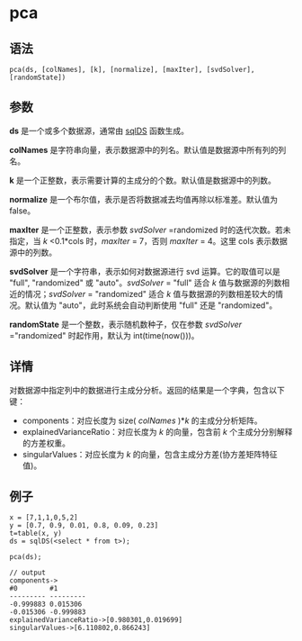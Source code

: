 # pca

## 语法

`pca(ds, [colNames], [k], [normalize], [maxIter], [svdSolver],
[randomState])`

## 参数

**ds** 是一个或多个数据源，通常由 [sqlDS](../s/sqlDS.html) 函数生成。

**colNames** 是字符串向量，表示数据源中的列名。默认值是数据源中所有列的列名。

**k** 是一个正整数，表示需要计算的主成分的个数。默认值是数据源中的列数。

**normalize** 是一个布尔值，表示是否将数据减去均值再除以标准差。默认值为 false。

**maxIter** 是一个正整数，表示参数 *svdSolver* =randomized 时的迭代次数。若未指定，当 *k*
<0.1\*cols 时，*maxIter* = 7，否则 *maxIter* = 4。这里 cols 表示数据源中的列数。

**svdSolver** 是一个字符串，表示如何对数据源进行 svd 运算。它的取值可以是 "full", "randomized" 或
"auto"。*svdSolver* = "full" 适合 *k* 值与数据源的列数相近的情况；*svdSolver* =
"randomized" 适合 *k* 值与数据源的列数相差较大的情况。默认值为 "auto"，此时系统会自动判断使用 "full" 还是
"randomized"。

**randomState** 是一个整数，表示随机数种子，仅在参数 *svdSolver* ="randomized" 时起作用，默认为
int(time(now()))。

## 详情

对数据源中指定列中的数据进行主成分分析。返回的结果是一个字典，包含以下键：

* components：对应长度为 size( *colNames* )\**k* 的主成分分析矩阵。
* explainedVarianceRatio：对应长度为 *k* 的向量，包含前 *k* 个主成分分别解释的方差权重。
* singularValues：对应长度为 *k* 的向量，包含主成分方差(协方差矩阵特征值)。

## 例子

```
x = [7,1,1,0,5,2]
y = [0.7, 0.9, 0.01, 0.8, 0.09, 0.23]
t=table(x, y)
ds = sqlDS(<select * from t>);

pca(ds);

// output
components->
#0        #1
--------- ---------
-0.999883 0.015306
-0.015306 -0.999883
explainedVarianceRatio->[0.980301,0.019699]
singularValues->[6.110802,0.866243]
```

